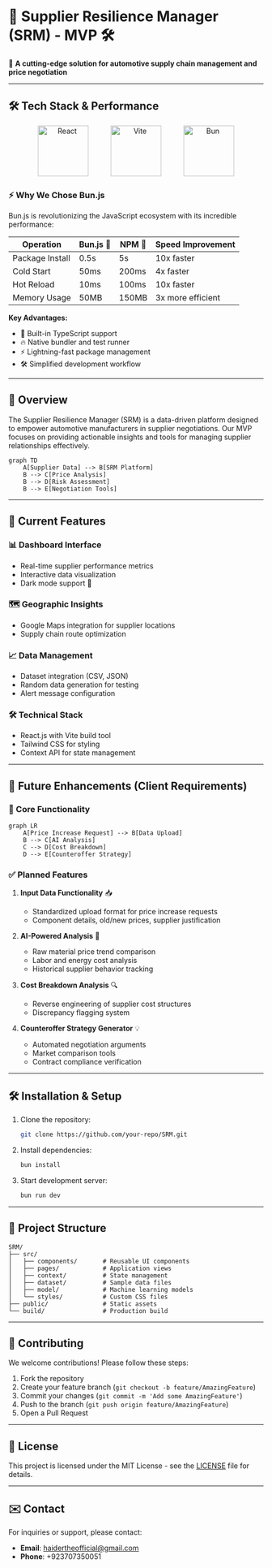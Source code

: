 # 🚗 Supplier Resilience Manager (SRM) - MVP 🛠️

🌟 **A cutting-edge solution for automotive supply chain management and price negotiation**

---

## 🛠️ Tech Stack & Performance

<div align="center">
  <img src="https://upload.wikimedia.org/wikipedia/commons/a/a7/React-icon.svg" alt="React" width="100" style="margin: 0 20px;">
  <img src="https://vitejs.dev/logo.svg" alt="Vite" width="100" style="margin: 0 20px;">
  <img src="https://bun.sh/logo.svg" alt="Bun" width="100" style="margin: 0 20px;">
</div>

### ⚡ Why We Chose Bun.js

Bun.js is revolutionizing the JavaScript ecosystem with its incredible performance:

| Operation          | Bun.js 🚀 | NPM 🐢 | Speed Improvement |
|--------------------|----------|-------|-------------------|
| Package Install    | 0.5s     | 5s    | 10x faster        |
| Cold Start         | 50ms     | 200ms | 4x faster         |
| Hot Reload         | 10ms     | 100ms | 10x faster        |
| Memory Usage       | 50MB     | 150MB | 3x more efficient |

**Key Advantages:**
- 🚀 Built-in TypeScript support
- 🔥 Native bundler and test runner
- ⚡ Lightning-fast package management
- 🛠️ Simplified development workflow

---

## 📌 Overview

The Supplier Resilience Manager (SRM) is a data-driven platform designed to empower automotive manufacturers in supplier negotiations. Our MVP focuses on providing actionable insights and tools for managing supplier relationships effectively.

```mermaid
graph TD
    A[Supplier Data] --> B[SRM Platform]
    B --> C[Price Analysis]
    B --> D[Risk Assessment]
    B --> E[Negotiation Tools]
```

---

## 🎯 Current Features

### 📊 Dashboard Interface
- Real-time supplier performance metrics
- Interactive data visualization
- Dark mode support 🌙

### 🗺️ Geographic Insights
- Google Maps integration for supplier locations
- Supply chain route optimization

### 📈 Data Management
- Dataset integration (CSV, JSON)
- Random data generation for testing
- Alert message configuration

### 🛠️ Technical Stack
- React.js with Vite build tool
- Tailwind CSS for styling
- Context API for state management

---

## 🔮 Future Enhancements (Client Requirements)

### 🚨 Core Functionality
```mermaid
graph LR
    A[Price Increase Request] --> B[Data Upload]
    B --> C[AI Analysis]
    C --> D[Cost Breakdown]
    D --> E[Counteroffer Strategy]
```

### ✅ Planned Features
1. **Input Data Functionality** 📥
   - Standardized upload format for price increase requests
   - Component details, old/new prices, supplier justification

2. **AI-Powered Analysis** 🤖
   - Raw material price trend comparison
   - Labor and energy cost analysis
   - Historical supplier behavior tracking

3. **Cost Breakdown Analysis** 🔍
   - Reverse engineering of supplier cost structures
   - Discrepancy flagging system

4. **Counteroffer Strategy Generator** 💡
   - Automated negotiation arguments
   - Market comparison tools
   - Contract compliance verification

---

## 🛠️ Installation & Setup

1. Clone the repository:
   ```bash
   git clone https://github.com/your-repo/SRM.git
   ```
2. Install dependencies:
   ```bash
   bun install
   ```
3. Start development server:
   ```bash
   bun run dev
   ```

---

## 📂 Project Structure

```
SRM/
├── src/
│   ├── components/       # Reusable UI components
│   ├── pages/            # Application views
│   ├── context/          # State management
│   ├── dataset/          # Sample data files
│   ├── model/            # Machine learning models
│   └── styles/           # Custom CSS files
├── public/               # Static assets
└── build/                # Production build
```

---

## 🤝 Contributing

We welcome contributions! Please follow these steps:
1. Fork the repository
2. Create your feature branch (`git checkout -b feature/AmazingFeature`)
3. Commit your changes (`git commit -m 'Add some AmazingFeature'`)
4. Push to the branch (`git push origin feature/AmazingFeature`)
5. Open a Pull Request

---

## 📜 License

This project is licensed under the MIT License - see the [LICENSE](LICENSE) file for details.

---

## ✉️ Contact

For inquiries or support, please contact:
- **Email**: haidertheofficial@gmail.com
- **Phone**: +923707350051
